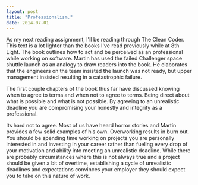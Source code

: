 ```yaml
---
layout: post
title: "Professionalism."
date: 2014-07-01
---
```


As my next reading assignment, I'll be reading through The Clean Coder. This text is a lot lighter than the books I've read previously while at 8th Light. The book outlines how to act and be perceived as an professional while working on software. Martin has used the failed Challenger space shuttle launch as an analogy to draw readers into the book. He elaborates that the engineers on the team insisted the launch was not ready, but upper management insisted resulting in a catastrophic failure. 

The first couple chapters of the book thus far have discussed knowing when to agree to terms and when not to agree to terms. Being direct about what is possible and what is not possible. By agreeing to an unrealistic deadline you are compromising your honestly and integrity as a professional. 

Its hard not to agree. Most of us have heard horror stories and Martin provides a few solid examples of his own. Overworking results in burn out. You should be spending time working on projects you are personally interested in and investing in your career rather than fueling every drop of your motivation and ability into meeting an unrealistic deadline. While there are probably circumstances where this is not always true and a project should be given a bit of overtime, establishing a cycle of unrealistic deadlines and expectations convinces your employer they should expect you to take on this nature of work. 